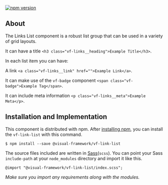 [![npm version](https://badge.fury.io/js/%40visual-framework%2Fvf-link-list.svg)](https://badge.fury.io/js/%40visual-framework%2Fvf-link-list)

## About

The Links List component is a robust list group that can be used in a variety of grid layouts.

It can have a title `<h3 class="vf-links__heading">Example Title</h3>`.

In each list item you can have:

A link `<a class="vf-links__link" href="">Example Link</a>`.

It can make use of the `vf-badge` component `<span class="vf-badge">Example Tag</span>`.

It can include meta information `<p class="vf-links__meta">Example Meta</p>`.

## Installation and Implementation

This component is distributed with npm. After [installing npm](https://www.npmjs.com/get-npm), you can install the `vf-link-list` with this command.

```
$ npm install --save @visual-framework/vf-link-list
```

The source files included are written in [Sass](http://sass-lang.com)(`scss`). You can point your Sass `include-path` at your `node_modules` directory and import it like this.

```
@import "@visual-framework/vf-link-list/index.scss";
```

_Make sure you import any requirements along with the modules._

